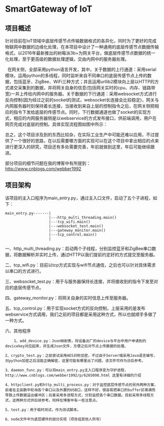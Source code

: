 # SmartGateway of IoT

## 项目概述

   针对目前在IoT领域中底层传感节点传输数据格式的各异化，同时为了更好的完成物联网中数据的边缘化处理，在本项目中设计了一种通用的底层传感节点数据传输格式，以2016年最新推出的树莓派3b+为网关平台，做底层传感节点数据的统一化处理，至于更高级的数据处理逻辑，交由内网中的服务器处理。

   在网关侧，全部采用python语言开发，其中，关于数据的上行通道：采用serial模块，运用python的多线程，同时监听来自不同串口的底层传感节点上传的数据，包括蓝牙、ZigBee、WiFi三种方式；并且运用urllib2模块向上层以HTTP的方式递交采集到的数据，并将网关自身的信息(包括网关实时的cpu、内存、链路带宽)一并上传给内网中的服务器。关于数据的下行通道：采用websocket方式进行反向控制(因为经过之前的socket的测试，websocket长连接会比较稳定)，网关与内网服务器时刻保持着长连接，当接收到来自上层的控制指令之后，在网关侧把相应的指令下发给底层的传感节点。同时，下行数据通道也做了socket的实现方式，相应的内网服务器侧是以webservice的方式发布接口，供前端调用，用户在网页完成对底层的控制。具体实现流程图如图中所示：


   总之，这个项目涉及到的东西比较杂，在实际工业生产中可能还难以应用，不过提供了一个很好的思路，在以后需要哪方面的实现可以在这个项目中拿出相应的点来进行更深入的研究，项目还有多处需要完善，年前就做到这里，年后可能继续跟进。

部分项目的细节问题在我的博客中有所提到：http://www.cnblogs.com/webber1992

## 项目架构

该项目的主入口程序为main_entry.py，通过主入口文件，启动了五个子进程，如下：

    main_entry.py-------|
                        |---http_multi_threading.main()
                        |---tcp_wifi.main()
                        |---websocket_test.main()
                        |---gateway_monitor.main()
                        |---tcp_control.main()
                        |

一、http_multi_threading.py：启动两个子线程，分别监控蓝牙和ZigBee串口数据，将数据解析并实时上传，通过HTTP以我们提前约定好的方式提交至服务器。

二、tcp_wifi.py：目前以tcp方式实现与wifi节点通信，之后也可以针对具体需求以串口的方式进行。

三、websocket_test.py：用于与服务器保持长连接，并将接收到的指令下发至对应的底层传感节点。

四、gateway_monitor.py：将网关自身的实时信息上传至服务器。

五、tcp_control.py：用于实现socket方式的反向控制，上层采用的是发布webservice方式调用，我们之前的项目都是采用这种方式，所以也就顺手多做了一种方式。

六、其他程序

        1、add_device.py：Json映射表，将设备出厂的device与平台中用户申请到的devicekey对应起来，并生成Json文件，方便之后对节点上传数据的处理。

	2、crypto_test.py：之前尝试采用AES对称加密，不过由于Server端采用Java语言编写，对python加密之后没能正确解密，这里可能有哪里出了问题，该文件可作为日后参考。

	3、daemon_func.py：可以将main_entry.py主入口程序变为守护进程，http://www.cnblogs.com/webber1992/p/6265098.html 这里有详细的介绍

	4、httpclient.py和http_multi_process.py：对于监控底层传感节点的另外两种方案，前者在主函数中轮询各个串口以及外置的USB口，这样不好，很容易把串口的buffer区填满而导致上传数据溢出缓冲区；后者采用多进程方式，分别监控各个串口数据。目前采用多线程方式，这两种方式供后续参考。同样在博客中有一些注意点。

	5、test.py：用于临时测试，作为测试脚本。

	6、node文件中为底层硬件的部分实现（项目组其他人所写）
